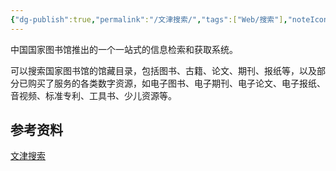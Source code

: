 ```yaml
---
{"dg-publish":true,"permalink":"/文津搜索/","tags":["Web/搜索"],"noteIcon":""}
---
```


中国国家图书馆推出的一个一站式的信息检索和获取系统。

可以搜索国家图书馆的馆藏目录，包括图书、古籍、论文、期刊、报纸等，以及部分已购买了服务的各类数字资源，如电子图书、电子期刊、电子论文、电子报纸、音视频、标准专利、工具书、少儿资源等。


## 参考资料
[文津搜索](http://find.nlc.cn/)